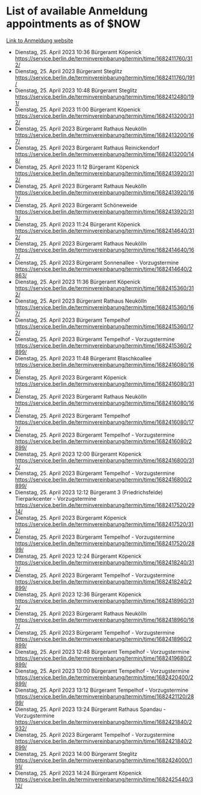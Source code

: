 # List of available Anmeldung appointments as of $NOW
[Link to Anmeldung website](https://service.berlin.de/terminvereinbarung/termin/tag.php?termin=1&anliegen[]=120686&dienstleisterlist=122210,122217,327316,122219,327312,122227,327314,122231,327346,122243,327348,122254,122252,329742,122260,329745,122262,329748,122271,327278,122273,327274,122277,327276,330436,122280,327294,122282,327290,122284,327292,122291,327270,122285,327266,122286,327264,122296,327268,150230,329760,122297,327286,122294,327284,122312,329763,122314,329775,122304,327330,122311,327334,122309,327332,317869,122281,327352,122279,329772,122283,122276,327324,122274,327326,122267,329766,122246,327318,122251,327320,122257,327322,122208,327298,122226,327300&herkunft=http%3A%2F%2Fservice.berlin.de%2Fdienstleistung%2F120686%2F)
- Dienstag, 25. April 2023 10:36 Bürgeramt Köpenick https://service.berlin.de/terminvereinbarung/termin/time/1682411760/312/
- Dienstag, 25. April 2023  Bürgeramt Steglitz https://service.berlin.de/terminvereinbarung/termin/time/1682411760/191/
- Dienstag, 25. April 2023 10:48 Bürgeramt Steglitz https://service.berlin.de/terminvereinbarung/termin/time/1682412480/191/
- Dienstag, 25. April 2023 11:00 Bürgeramt Köpenick https://service.berlin.de/terminvereinbarung/termin/time/1682413200/312/
- Dienstag, 25. April 2023  Bürgeramt Rathaus Neukölln https://service.berlin.de/terminvereinbarung/termin/time/1682413200/167/
- Dienstag, 25. April 2023  Bürgeramt Rathaus Reinickendorf https://service.berlin.de/terminvereinbarung/termin/time/1682413200/148/
- Dienstag, 25. April 2023 11:12 Bürgeramt Köpenick https://service.berlin.de/terminvereinbarung/termin/time/1682413920/312/
- Dienstag, 25. April 2023  Bürgeramt Rathaus Neukölln https://service.berlin.de/terminvereinbarung/termin/time/1682413920/167/
- Dienstag, 25. April 2023  Bürgeramt Schöneweide https://service.berlin.de/terminvereinbarung/termin/time/1682413920/313/
- Dienstag, 25. April 2023 11:24 Bürgeramt Köpenick https://service.berlin.de/terminvereinbarung/termin/time/1682414640/312/
- Dienstag, 25. April 2023  Bürgeramt Rathaus Neukölln https://service.berlin.de/terminvereinbarung/termin/time/1682414640/167/
- Dienstag, 25. April 2023  Bürgeramt Sonnenallee - Vorzugstermine https://service.berlin.de/terminvereinbarung/termin/time/1682414640/2863/
- Dienstag, 25. April 2023 11:36 Bürgeramt Köpenick https://service.berlin.de/terminvereinbarung/termin/time/1682415360/312/
- Dienstag, 25. April 2023  Bürgeramt Rathaus Neukölln https://service.berlin.de/terminvereinbarung/termin/time/1682415360/167/
- Dienstag, 25. April 2023  Bürgeramt Tempelhof https://service.berlin.de/terminvereinbarung/termin/time/1682415360/172/
- Dienstag, 25. April 2023  Bürgeramt Tempelhof - Vorzugstermine https://service.berlin.de/terminvereinbarung/termin/time/1682415360/2899/
- Dienstag, 25. April 2023 11:48 Bürgeramt Blaschkoallee https://service.berlin.de/terminvereinbarung/termin/time/1682416080/169/
- Dienstag, 25. April 2023  Bürgeramt Köpenick https://service.berlin.de/terminvereinbarung/termin/time/1682416080/312/
- Dienstag, 25. April 2023  Bürgeramt Rathaus Neukölln https://service.berlin.de/terminvereinbarung/termin/time/1682416080/167/
- Dienstag, 25. April 2023  Bürgeramt Tempelhof https://service.berlin.de/terminvereinbarung/termin/time/1682416080/172/
- Dienstag, 25. April 2023  Bürgeramt Tempelhof - Vorzugstermine https://service.berlin.de/terminvereinbarung/termin/time/1682416080/2899/
- Dienstag, 25. April 2023 12:00 Bürgeramt Köpenick https://service.berlin.de/terminvereinbarung/termin/time/1682416800/312/
- Dienstag, 25. April 2023  Bürgeramt Tempelhof - Vorzugstermine https://service.berlin.de/terminvereinbarung/termin/time/1682416800/2899/
- Dienstag, 25. April 2023 12:12 Bürgeramt 3 (Friedrichsfelde) Tierparkcenter - Vorzugstermine https://service.berlin.de/terminvereinbarung/termin/time/1682417520/2914/
- Dienstag, 25. April 2023  Bürgeramt Köpenick https://service.berlin.de/terminvereinbarung/termin/time/1682417520/312/
- Dienstag, 25. April 2023  Bürgeramt Tempelhof - Vorzugstermine https://service.berlin.de/terminvereinbarung/termin/time/1682417520/2899/
- Dienstag, 25. April 2023 12:24 Bürgeramt Köpenick https://service.berlin.de/terminvereinbarung/termin/time/1682418240/312/
- Dienstag, 25. April 2023  Bürgeramt Tempelhof - Vorzugstermine https://service.berlin.de/terminvereinbarung/termin/time/1682418240/2899/
- Dienstag, 25. April 2023 12:36 Bürgeramt Köpenick https://service.berlin.de/terminvereinbarung/termin/time/1682418960/312/
- Dienstag, 25. April 2023  Bürgeramt Rathaus Neukölln https://service.berlin.de/terminvereinbarung/termin/time/1682418960/167/
- Dienstag, 25. April 2023  Bürgeramt Tempelhof - Vorzugstermine https://service.berlin.de/terminvereinbarung/termin/time/1682418960/2899/
- Dienstag, 25. April 2023 12:48 Bürgeramt Tempelhof - Vorzugstermine https://service.berlin.de/terminvereinbarung/termin/time/1682419680/2899/
- Dienstag, 25. April 2023 13:00 Bürgeramt Tempelhof - Vorzugstermine https://service.berlin.de/terminvereinbarung/termin/time/1682420400/2899/
- Dienstag, 25. April 2023 13:12 Bürgeramt Tempelhof - Vorzugstermine https://service.berlin.de/terminvereinbarung/termin/time/1682421120/2899/
- Dienstag, 25. April 2023 13:24 Bürgeramt Rathaus Spandau - Vorzugstermine https://service.berlin.de/terminvereinbarung/termin/time/1682421840/2932/
- Dienstag, 25. April 2023  Bürgeramt Tempelhof - Vorzugstermine https://service.berlin.de/terminvereinbarung/termin/time/1682421840/2899/
- Dienstag, 25. April 2023 14:00 Bürgeramt Steglitz https://service.berlin.de/terminvereinbarung/termin/time/1682424000/191/
- Dienstag, 25. April 2023 14:24 Bürgeramt Köpenick https://service.berlin.de/terminvereinbarung/termin/time/1682425440/312/

